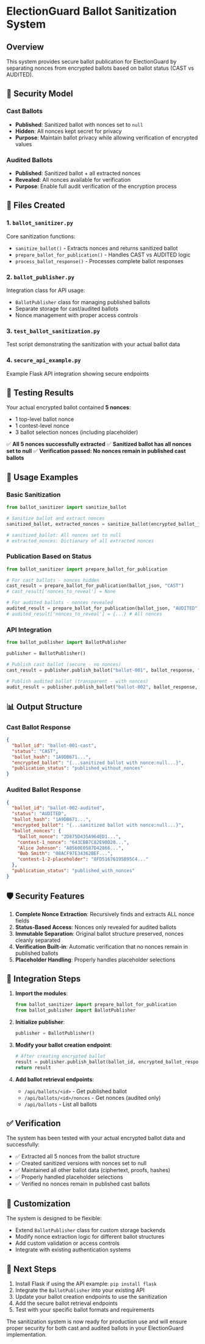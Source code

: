 # ElectionGuard Ballot Sanitization System

## Overview
This system provides secure ballot publication for ElectionGuard by separating nonces from encrypted ballots based on ballot status (CAST vs AUDITED).

## 🔐 Security Model

### Cast Ballots
- **Published**: Sanitized ballot with nonces set to `null`
- **Hidden**: All nonces kept secret for privacy
- **Purpose**: Maintain ballot privacy while allowing verification of encrypted values

### Audited Ballots  
- **Published**: Sanitized ballot + all extracted nonces
- **Revealed**: All nonces available for verification
- **Purpose**: Enable full audit verification of the encryption process

## 📁 Files Created

### 1. `ballot_sanitizer.py`
Core sanitization functions:
- `sanitize_ballot()` - Extracts nonces and returns sanitized ballot
- `prepare_ballot_for_publication()` - Handles CAST vs AUDITED logic
- `process_ballot_response()` - Processes complete ballot responses

### 2. `ballot_publisher.py` 
Integration class for API usage:
- `BallotPublisher` class for managing published ballots
- Separate storage for cast/audited ballots
- Nonce management with proper access controls

### 3. `test_ballot_sanitization.py`
Test script demonstrating the sanitization with your actual ballot data

### 4. `secure_api_example.py`
Example Flask API integration showing secure endpoints

## 🧪 Testing Results

Your actual encrypted ballot contained **5 nonces**:
- 1 top-level ballot nonce
- 1 contest-level nonce  
- 3 ballot selection nonces (including placeholder)

✅ **All 5 nonces successfully extracted**
✅ **Sanitized ballot has all nonces set to null**
✅ **Verification passed: No nonces remain in published cast ballots**

## 🔄 Usage Examples

### Basic Sanitization
```python
from ballot_sanitizer import sanitize_ballot

# Sanitize ballot and extract nonces
sanitized_ballot, extracted_nonces = sanitize_ballot(encrypted_ballot_json)

# sanitized_ballot: All nonces set to null
# extracted_nonces: Dictionary of all extracted nonces
```

### Publication Based on Status
```python
from ballot_sanitizer import prepare_ballot_for_publication

# For cast ballots - nonces hidden
cast_result = prepare_ballot_for_publication(ballot_json, "CAST")
# cast_result['nonces_to_reveal'] = None

# For audited ballots - nonces revealed
audited_result = prepare_ballot_for_publication(ballot_json, "AUDITED") 
# audited_result['nonces_to_reveal'] = {...} # All nonces
```

### API Integration
```python
from ballot_publisher import BallotPublisher

publisher = BallotPublisher()

# Publish cast ballot (secure - no nonces)
cast_result = publisher.publish_ballot("ballot-001", ballot_response, "CAST")

# Publish audited ballot (transparent - with nonces)
audit_result = publisher.publish_ballot("ballot-002", ballot_response, "AUDITED")
```

## 📊 Output Structure

### Cast Ballot Response
```json
{
  "ballot_id": "ballot-001-cast",
  "status": "CAST",
  "ballot_hash": "1A9DB671...",
  "encrypted_ballot": "{...sanitized ballot with nonce:null...}",
  "publication_status": "published_without_nonces"
}
```

### Audited Ballot Response  
```json
{
  "ballot_id": "ballot-002-audited",
  "status": "AUDITED", 
  "ballot_hash": "1A9DB671...",
  "encrypted_ballot": "{...sanitized ballot with nonce:null...}",
  "ballot_nonces": {
    "ballot_nonce": "2D875D435A964ED1...",
    "contest-1_nonce": "643CBB7C82E90D20...",
    "Alice Johnson": "A0560E0587D42866...",
    "Bob Smith": "08ACF97E34362BEF...",
    "contest-1-2-placeholder": "8FD51676195B95C4..."
  },
  "publication_status": "published_with_nonces"
}
```

## 🛡️ Security Features

1. **Complete Nonce Extraction**: Recursively finds and extracts ALL nonce fields
2. **Status-Based Access**: Nonces only revealed for audited ballots
3. **Immutable Separation**: Original ballot structure preserved, nonces cleanly separated
4. **Verification Built-in**: Automatic verification that no nonces remain in published ballots
5. **Placeholder Handling**: Properly handles placeholder selections

## 🚀 Integration Steps

1. **Import the modules**:
   ```python
   from ballot_sanitizer import prepare_ballot_for_publication
   from ballot_publisher import BallotPublisher
   ```

2. **Initialize publisher**:
   ```python
   publisher = BallotPublisher()
   ```

3. **Modify your ballot creation endpoint**:
   ```python
   # After creating encrypted ballot
   result = publisher.publish_ballot(ballot_id, encrypted_ballot_response, ballot_status)
   return result
   ```

4. **Add ballot retrieval endpoints**:
   - `/api/ballots/<id>` - Get published ballot
   - `/api/ballots/<id>/nonces` - Get nonces (audited only)
   - `/api/ballots` - List all ballots

## ✅ Verification

The system has been tested with your actual encrypted ballot data and successfully:
- ✅ Extracted all 5 nonces from the ballot structure
- ✅ Created sanitized versions with nonces set to null
- ✅ Maintained all other ballot data (ciphertext, proofs, hashes)
- ✅ Properly handled placeholder selections
- ✅ Verified no nonces remain in published cast ballots

## 🔧 Customization

The system is designed to be flexible:
- Extend `BallotPublisher` class for custom storage backends
- Modify nonce extraction logic for different ballot structures  
- Add custom validation or access controls
- Integrate with existing authentication systems

## 📝 Next Steps

1. Install Flask if using the API example: `pip install flask`
2. Integrate the `BallotPublisher` into your existing API
3. Update your ballot creation endpoints to use the sanitization
4. Add the secure ballot retrieval endpoints
5. Test with your specific ballot formats and requirements

The sanitization system is now ready for production use and will ensure proper security for both cast and audited ballots in your ElectionGuard implementation.

